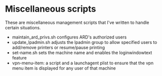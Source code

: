 # Miscellaneous scripts #

These are miscellaneous management scripts that I've written to handle certain situations.

* maintain_ard_privs.sh configures ARD's authorized users
* update_lpadmin.sh adjusts the lpadmin group to allow specified users to add/remove printers or resume/pause printing
* set-name.sh sets the machine name and enables the loginwindowtext feature
* vpn-menu-item: a script and a launchagent plist to ensure that the vpn menu item is displayed for any user of that machine
